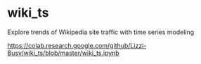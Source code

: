 # wiki_ts
Explore trends of Wikipedia site traffic with time series modeling

https://colab.research.google.com/github/Lizzi-Busy/wiki_ts/blob/master/wiki_ts.ipynb
